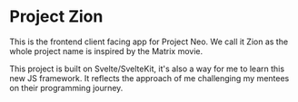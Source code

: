 # Project Zion

This is the frontend client facing app for Project Neo.
We call it Zion as the whole project name is inspired by the Matrix movie.

This project is built on Svelte/SvelteKit, it's also a way for me to learn this new JS framework. It reflects the approach of me challenging my mentees on their programming journey.
